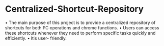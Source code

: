 # Centralized-Shortcut-Repository

• The main purpose of this project is to provide a centralized repository of shortcuts for both PC operations and chrome 
functions.
• Users can access these shortcuts whenever they need to perform specific tasks quickly and efficiently.
• Itis user- friendly.
